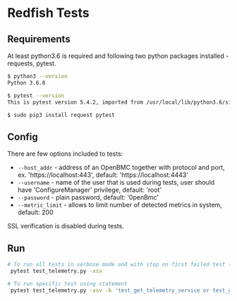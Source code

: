 # Redfish Tests

## Requirements

At least python3.6 is required and following two python packages installed -
requests, pytest.

```sh
$ python3 --version
Python 3.6.8

$ pytest --version
This is pytest version 5.4.2, imported from /usr/local/lib/python3.6/site-packages/pytest/__init__.py

$ sudo pip3 install request pytest
```

## Config

There are few options included to tests:

- `--host_addr` - address of an OpenBMC together with protocol and port, ex.
  'https://localhost:443', default: 'https://localhost:4443'
- `--username` - name of the user that is used during tests, user should have
  'ConfigureManager' privilege, default: 'root'
- `--password` - plain password, default: '0penBmc'
- `--metric_limit` - allows to limit number of detected metrics in system,
  default: 200

SSL verification is disabled during tests.

## Run

```sh
# To run all tests in verbose mode and with stop on first failed test (s option direct all print to stdout)
 pytest test_telemetry.py -xsv

# To run specific test using statement
 pytest test_telemetry.py -xsv -k 'test_get_telemetry_service or test_get_metric_report'
```
